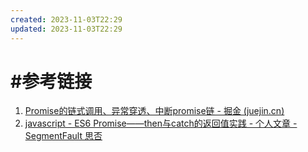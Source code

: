 ```yaml
---
created: 2023-11-03T22:29
updated: 2023-11-03T22:29
---
```


# #参考链接 
1. [Promise的链式调用、异常穿透、中断promise链 - 掘金 (juejin.cn)](https://juejin.cn/post/6999175164034777102)
2. [javascript - ES6 Promise——then与catch的返回值实践 - 个人文章 - SegmentFault 思否](https://segmentfault.com/a/1190000015561508)
